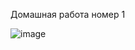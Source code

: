 Домашная работа номер 1

![image](https://user-images.githubusercontent.com/56934825/222953843-652a16f8-bb18-45a9-95d9-1ea71569073b.png)
